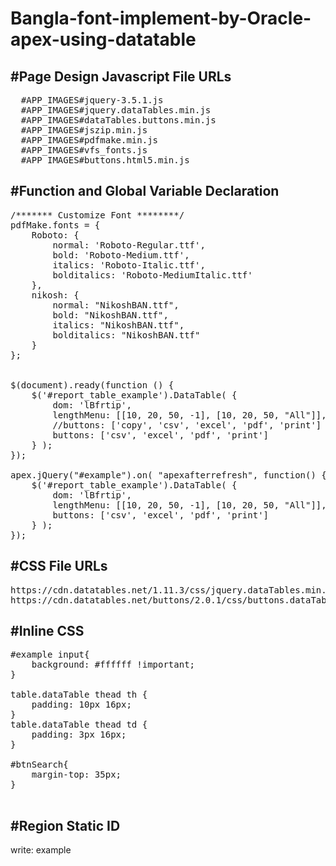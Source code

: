 # Bangla-font-implement-by-Oracle-apex-using-datatable


#Page Design Javascript File URLs
--------------------------------------------
<pre>
  #APP_IMAGES#jquery-3.5.1.js
  #APP_IMAGES#jquery.dataTables.min.js
  #APP_IMAGES#dataTables.buttons.min.js
  #APP_IMAGES#jszip.min.js
  #APP_IMAGES#pdfmake.min.js
  #APP_IMAGES#vfs_fonts.js
  #APP_IMAGES#buttons.html5.min.js
</pre>
#Function and Global Variable Declaration
---------------------------------------------
<pre>
/******* Customize Font ********/
pdfMake.fonts = {
    Roboto: {
        normal: 'Roboto-Regular.ttf',
        bold: 'Roboto-Medium.ttf',
        italics: 'Roboto-Italic.ttf',
        bolditalics: 'Roboto-MediumItalic.ttf'
    },
    nikosh: {
        normal: "NikoshBAN.ttf",
        bold: "NikoshBAN.ttf",
        italics: "NikoshBAN.ttf",
        bolditalics: "NikoshBAN.ttf"
    }
};


$(document).ready(function () {
    $('#report_table_example').DataTable( {
        dom: 'lBfrtip',
        lengthMenu: [[10, 20, 50, -1], [10, 20, 50, "All"]],
        //buttons: ['copy', 'csv', 'excel', 'pdf', 'print']
        buttons: ['csv', 'excel', 'pdf', 'print']
    } );
});

apex.jQuery("#example").on( "apexafterrefresh", function() {
    $('#report_table_example').DataTable( {
        dom: 'lBfrtip',
        lengthMenu: [[10, 20, 50, -1], [10, 20, 50, "All"]],
        buttons: ['csv', 'excel', 'pdf', 'print']
    } );
});
</pre>

#CSS File URLs
-------------------------------------------
<pre>
https://cdn.datatables.net/1.11.3/css/jquery.dataTables.min.css
https://cdn.datatables.net/buttons/2.0.1/css/buttons.dataTables.min.css
</pre>


#Inline CSS
-----------------------------------------
<pre>
#example input{
    background: #ffffff !important;
}

table.dataTable thead th {
    padding: 10px 16px;
}
table.dataTable thead td {
    padding: 3px 16px;
}

#btnSearch{
    margin-top: 35px;
}

</pre>
#Region Static ID
--------------------------
write: example
